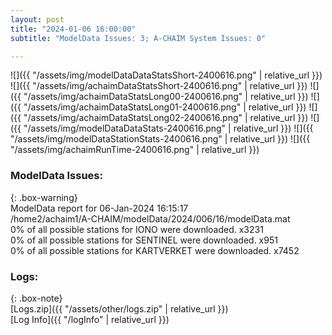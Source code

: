 ```yaml
---
layout: post
title: "2024-01-06 16:00:00"
subtitle: "ModelData Issues: 3; A-CHAIM System Issues: 0"

---
```


![]({{ "/assets/img/modelDataDataStatsShort-2400616.png" | relative_url }})
![]({{ "/assets/img/achaimDataStatsShort-2400616.png" | relative_url }})
![]({{ "/assets/img/achaimDataStatsLong00-2400616.png" | relative_url }})
![]({{ "/assets/img/achaimDataStatsLong01-2400616.png" | relative_url }})
![]({{ "/assets/img/achaimDataStatsLong02-2400616.png" | relative_url }})
![]({{ "/assets/img/modelDataDataStats-2400616.png" | relative_url }})
![]({{ "/assets/img/modelDataStationStats-2400616.png" | relative_url }})
![]({{ "/assets/img/achaimRunTime-2400616.png" | relative_url }})


### ModelData Issues:  
  
{: .box-warning}  
 ModelData report for 06-Jan-2024 16:15:17   
 /home2/achaim1/A-CHAIM/modelData/2024/006/16/modelData.mat   
 0% of all possible stations for IONO were downloaded. x3231   
 0% of all possible stations for SENTINEL were downloaded. x951   
 0% of all possible stations for KARTVERKET were downloaded. x7452   
  


### Logs:  
  
{: .box-note}  
[Logs.zip]({{ "/assets/other/logs.zip" | relative_url }})  
[Log Info]({{ "/logInfo" | relative_url }})  
